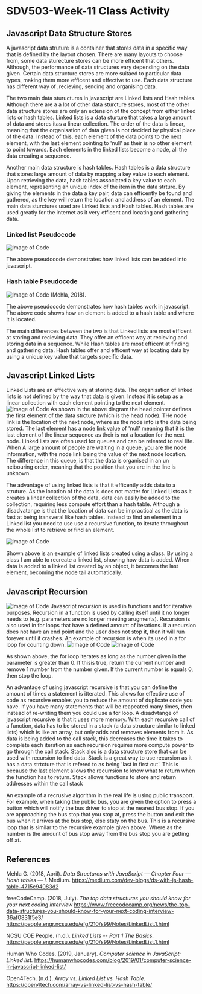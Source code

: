 # SDV503-Week-11 Class Activity

## Javascript Data Structure Stores
A javascript data struture is a container that stores data in a specific way that is defined by the layout chosen. There are many layouts to choose from, some data sturecture stores can be more efficent that others. Although, the performance of data structures vary depending on the data given. Certain data structure stores are more suitaed to particular data types, making them more efficent and effective to use. Each data structure has different way of ,recieving, sending and organising data.  

The two main data stuructures in javascript are Linked lists and Hash tables. Although there are a a lot of other data sturcture stores, most of the other data structure stores are only an extension of the concept from either linked lists or hash tables. Linked lists is a data sturture that takes a large amount of data and stores itas a linear collection. The order of the data is linear, meaning that the organisation of data given is not decided by physical place of the data. Instead of this, each element of the data points to the next element, with the last element pointing to 'null' as their is no other element to point towards. Each elements in the linked lists become a node, all the data creating a sequence.

Another main data structure is hash tables. Hash tables is a data structure that stores large amount of data by mapping a key value to each element. Upon retrieving the data, hash tables associated a key value to each element, representing an unique index of the item in the data strture. By giving the elements in the data  a key pair, data can efficently be found and gathered, as the key will return the location and address of an element.
The main data sturctures used are Linked lists and Hash tables. Hash tables are used greatly for the internet as it very efficent and locating and gathering data.

### Linked list Pseudocode
![Image of Code](https://github.com/travisbyr/SDV503-Week-11/blob/master/linkedListPsu.png)

The above pseudocode demonstrates how linked lists can be added into javascript.

### Hash table Pseudocode
![Image of Code](https://github.com/travisbyr/SDV503-Week-11/blob/master/hashTableEx.png)
(Mehla, 2018).

The above pseudocode demonstrates how hash tables work in javascript. The above code shows how an element is added to a hash table and where it is located.

The main differences between the two is that Linked lists are most efficent at storing and recieving data. They offer an efficent way at recieving and storing data in a sequence. While Hash tables are most efficent at finding and gathering data. Hash tables offer and efficent way at locating data by using a unique key value that targets specific data.

## Javascript Linked Lists
Linked Lists are an effective way at storing data. The organisation of linked lists is not defined by the way that data is given. Instead it is setup as a linear collection with each element pointing to the next element.
![Image of Code](https://github.com/travisbyr/SDV503-Week-11/blob/master/linkedListDia.png)
As shown in the above diagram the head pointer defines the first element of the data strcture (which is the head node). THe node link is the location of the next node, where as the node info is the data being stored. The last element has a node link value of 'null' meaning that it is the last element of the linear sequence as their is not a location for the next node. Linked lists are often used for queues and can be releated to real life. When A large amount of people are waiting in a queue, you are the node information, with the node link being the value of the next node location. The difference in this queue, is that the data is organised in an un neibouring order, meaning that the position that you are in the line is unknown.  

The advantage of using linked lists is that it efficently adds data to a struture. As the location of the data is does not matter for Linked Lists as it creates a linear collection of the data, data can easily be added to the collection, requiring less compute effort than a hash table. Although a disadvatange is that the location of data can be impractical as the data is fast at being transveral like hash tables. Instead to find an element in a Linked list you need to use use a recursive function, to iterate throughout the whole list to retrieve or find an element. 

![Image of Code](https://github.com/travisbyr/SDV503-Week-11/blob/master/linkedListPsu.png)

Shown above is an example of linked lists created using a class. By using a class I am able to recreate a linked list, showing how data is added. When data is added to a linked list created by an object, it becomes the last element, becoming the node tail automatically. 

## Javascript Recursion 
![Image of Code](https://github.com/travisbyr/SDV503-Week-11/blob/master/recursiveDia.png)
Javascript recursion is used in functions and for iterative purposes. Recursion in a function is used by calling itself until it no longer needs to (e.g. parameters are no longer meeting arugments). Recursion is also used in for loops that have a defined amount of iterations. If a recursion does not have an end point and the user does not stop it, then it will run forever until it crashes. An example of recursion is when its used in a for loop for counting down.
![Image of Code](https://github.com/travisbyr/SDV503-Week-11/blob/master/recursiveEx.png)
![Image of Code](https://github.com/travisbyr/SDV503-Week-11/blob/master/recursivePsu.png)

As shown above, the for loop iterates as long as the number given in the parameter is greater than 0. If thisis true, return the current number and remove 1 number from the number given. If the current number is equals 0, then stop the loop. 

An advantage of using javascript recursive is that you can define the amount of times a statement is itterated. This allows for effective use of code as recursive enables you to reduce the amount of duplicate code you have. If you have many statements that will be reapeated many times, then instead of re-writing them you could use a for loop. A disadvtange of javascript recursive is that it uses more memory. With each recursive call of a function, data has to be stored in a stack (a data structure similar to linked lists) which is like an array, but only adds and removes elements from it. As data is being added to the call stack, this decreases the time it takes to complete each iteration as each recursion requires more compute power to go through the call stack. Stack also is a data structure store that can be used with recursion to find data. Stack is a great way to use recursion as it has a data strtcture that is refered to as being 'last in first out'. This is because the last element allows the recurrsion to know what to return when the function has to return. Stack allows functions to store and return addresses within the call stack

An example of a recrusive algorithm in the real life is using public transport. For example, when taking the public bus, you are given the option to press a button which will notify the bus driver to stop at the nearest bus stop. If you are approaching the bus stop that you stop at, press the button and exit the bus when it arrives at the bus stop, else staty on the bus. This is a recursive loop that is similar to the recursive example given above. Where as the number is the amount of bus stop away from the bus stop you are getting off at. 

## References
Mehla G. (2018, April). *Data Structures with JavaScript — Chapter Four — Hash tables — I.* Medium.
https://medium.com/dev-blogs/ds-with-js-hash-table-4715c94083d2

freeCodeCamp. (2018, July). *The top data structures you should know for your next coding interview*
https://www.freecodecamp.org/news/the-top-data-structures-you-should-know-for-your-next-coding-interview-36af0831f5e3/
https://people.engr.ncsu.edu/efg/210/s99/Notes/LinkedList.1.html

NCSU COE People. (n.d.). *Linked Lists -- Part 1 The Basics.*
https://people.engr.ncsu.edu/efg/210/s99/Notes/LinkedList.1.html

Human Who Codes. (2019, January). *Computer science in JavaScript: Linked list.*
https://humanwhocodes.com/blog/2019/01/computer-science-in-javascript-linked-list/

Open4Tech. (n.d.). *Array vs. Linked List vs. Hash Table.*
https://open4tech.com/array-vs-linked-list-vs-hash-table/

